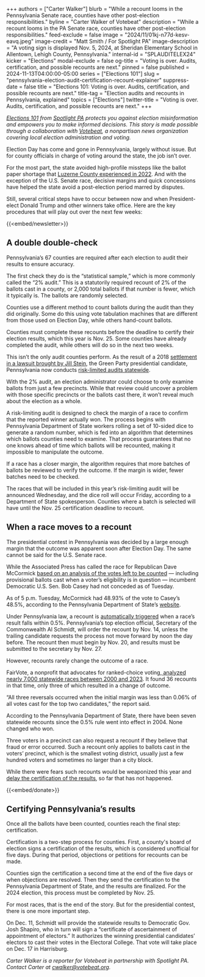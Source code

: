 +++
authors = ["Carter Walker"]
blurb = "While a recount looms in the Pennsylvania Senate race, counties have other post-election responsibilities."
byline = "Carter Walker of Votebeat"
description = "While a recount looms in the PA Senate race, counties have other post-election responsibilities."
feed-exclude = false
image = "2024/11/01kj-n77d-kesv-eavq.jpeg"
image-credit = "Matt Smith / For Spotlight PA"
image-description = "A voting sign is displayed Nov. 5, 2024, at Sheridan Elementary School in Allentown, Lehigh County, Pennsylvania."
internal-id = "SPLAUDITELEX24"
kicker = "Elections"
modal-exclude = false
og-title = "Voting is over. Audits, certification, and possible recounts are next."
pinned = false
published = 2024-11-13T04:00:00-05:00
series = ["Elections 101"]
slug = "pennsylvania-election-audit-certification-recount-explainer"
suppress-date = false
title = "Elections 101: Voting is over. Audits, certification, and possible recounts are next."
title-tag = "Election audits and recounts in Pennsylvania, explained"
topics = ["Elections"]
twitter-title = "Voting is over. Audits, certification, and possible recounts are next."
+++

<a href="https://www.spotlightpa.org/series/elections-101/"><em>Elections 101</em></a><em> from </em><a href="https://www.spotlightpa.org/"><em>Spotlight PA</em></a><em> protects you against election misinformation and empowers you to make informed decisions. This story is made possible through a collaboration with </em><a href="https://www.votebeat.org/"><em>Votebeat</em></a><em>, a nonpartisan news organization covering local election administration and voting.</em>

Election Day has come and gone in Pennsylvania, largely without issue. But for county officials in charge of voting around the state, the job isn’t over.

For the most part, the state avoided high-profile missteps like the ballot paper shortage that <a href="https://www.votebeat.org/pennsylvania/2023/2/15/23601266/luzerne-county-voting-problems-ballot-paper-shortage-turnover/">Luzerne County experienced in 2022</a>. And with the exception of the U.S. Senate race, decisive margins and quick concessions have helped the state avoid a post-election period marred by disputes.

Still, several critical steps have to occur between now and when President-elect Donald Trump and other winners take office. Here are the key procedures that will play out over the next few weeks:

{{<embed/newsletter>}}

## A double double-check<strong></strong>

Pennsylvania’s 67 counties are required after each election to audit their results to ensure accuracy.

The first check they do is the “statistical sample,” which is more commonly called the “2% audit.” This is a statutorily required recount of 2% of the ballots cast in a county, or 2,000 total ballots if that number is fewer, which it typically is. The ballots are randomly selected.

Counties use a different method to count ballots during the audit than they did originally. Some do this using vote tabulation machines that are different from those used on Election Day, while others hand-count ballots.

Counties must complete these recounts before the deadline to certify their election results, which this year is Nov. 25. Some counties have already completed the audit, while others will do so in the next two weeks.

This isn’t the only audit counties perform. As the result of a 2018 <a href="https://verifiedvoting.org/auditlaw/pennsylvania/">settlement in a lawsuit brought by Jill Stein</a>, the Green Party presidential candidate, Pennsylvania now conducts <a href="https://www.votebeat.org/pennsylvania/2022/11/23/23475953/pennsylvania-risk-limiting-audit-hand-count/">risk-limited audits statewide</a>.

With the 2% audit, an election administrator could choose to only examine ballots from just a few precincts. While that review could uncover a problem with those specific precincts or the ballots cast there, it won’t reveal much about the election as a whole.

A risk-limiting audit is designed to check the margin of a race to confirm that the reported winner actually won. The process begins with Pennsylvania Department of State workers rolling a set of 10-sided dice to generate a random number, which is fed into an algorithm that determines which ballots counties need to examine. That process guarantees that no one knows ahead of time which ballots will be recounted, making it impossible to manipulate the outcome.

If a race has a closer margin, the algorithm requires that more batches of ballots be reviewed to verify the outcome. If the margin is wider, fewer batches need to be checked.

The races that will be included in this year’s risk-limiting audit will be announced Wednesday, and the dice roll will occur Friday, according to a Department of State spokesperson. Counties where a batch is selected will have until the Nov. 25 certification deadline to recount.

## When a race moves to a recount

The presidential contest in Pennsylvania was decided by a large enough margin that the outcome was apparent soon after Election Day. The same cannot be said for the U.S. Senate race.

While the Associated Press has called the race for Republican Dave McCormick <a href="https://www.spotlightpa.org/news/2024/11/pennsylvania-election-results-2024-dave-mccormick-bob-casey-why-senate-race-called/">based on an analysis of the votes left to be counted</a> — including provisional ballots cast when a voter’s eligibility is in question — incumbent Democratic U.S. Sen. Bob Casey had not conceded as of Tuesday.

As of 5 p.m. Tuesday, McCormick had 48.93% of the vote to Casey’s 48.5%, according to the Pennsylvania Department of State’s <a href="https://www.electionreturns.pa.gov/">website</a>.

Under Pennsylvania law, a recount is <a href="https://t.co/smwAbHpcll">automatically triggered</a> when a race’s result falls within 0.5%. Pennsylvania’s top election official, Secretary of the Commonwealth Al Schmidt, will order the recount by Nov. 14, unless the trailing candidate requests the process not move forward by noon the day before. The recount then must begin by Nov. 20, and results must be submitted to the secretary by Nov. 27.

However, recounts rarely change the outcome of a race.

FairVote, a nonprofit that advocates for ranked-choice voting,<a href="https://fairvote.org/report/election-recounts-2023/"> analyzed nearly 7,000 statewide races between 2000 and 2023</a>. It found 36 recounts in that time, only three of which resulted in a change of outcome.

“All three reversals occurred when the initial margin was less than 0.06% of all votes cast for the top two candidates,” the report said.

According to the Pennsylvania Department of State, there have been seven statewide recounts since the 0.5% rule went into effect in 2004. None changed who won.

Three voters in a precinct can also request a recount if they believe that fraud or error occurred. Such a recount only applies to ballots cast in the voters’ precinct, which is the smallest voting district, usually just a few hundred voters and sometimes no larger than a city block.

While there were fears such recounts would be weaponized this year and <a href="https://www.spotlightpa.org/news/2022/12/pa-midterm-election-2022-recount-petitions-certification-history/">delay the certification of the results</a>, so far that has not happened.

{{<embed/donate>}}

## Certifying Pennsylvania’s results

Once all the ballots have been counted, counties reach the final step: certification.

Certification is a two-step process for counties. First, a county&#39;s board of election signs a certification of the results, which is considered unofficial for five days. During that period, objections or petitions for recounts can be made.

Counties sign the certification a second time at the end of the five days or when objections are resolved. Then they send the certification to the Pennsylvania Department of State, and the results are finalized. For the 2024 election, this process must be completed by Nov. 25.

For most races, that is the end of the story. But for the presidential contest, there is one more important step.

On Dec. 11, Schmidt will provide the statewide results to Democratic Gov. Josh Shapiro, who in turn will sign a “certificate of ascertainment of appointment of electors.” It authorizes the winning presidential candidates’ electors to cast their votes in the Electoral College. That vote will take place on Dec. 17 in Harrisburg.

<em>Carter Walker is a reporter for Votebeat in partnership with Spotlight PA. Contact Carter at </em><a href="mailto:cwalker@votebeat.org"><em>cwalker@votebeat.org</em></a><em>.</em>

